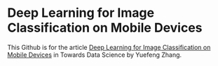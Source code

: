 # Deep Learning for Image Classification on Mobile Devices

This Github is for the article [Deep Learning for Image Classification on Mobile Devices](https://towardsdatascience.com/deep-learning-for-image-classification-on-mobile-devices-f93efac860fd?source=email-80e8f2faf4bc-1587344316988-layerCake.autoLayerCakeWriterNotification-------------------------6d3c9f8a_2a4d_49a4_b49e_64eaa6c28eb9&sk=fdd9218d4f879cda3cc064d20701a939) in Towards Data Science by Yuefeng Zhang.
